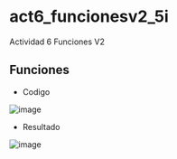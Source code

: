 # act6_funcionesv2_5i
Actividad 6 Funciones V2
## Funciones
- Codigo

![image](https://github.com/user-attachments/assets/7735a5e1-ed76-4153-ae7f-bdc5335804b4)
- Resultado

![image](https://github.com/user-attachments/assets/55a4a12f-2091-4ca6-998f-e747f09720b1)
